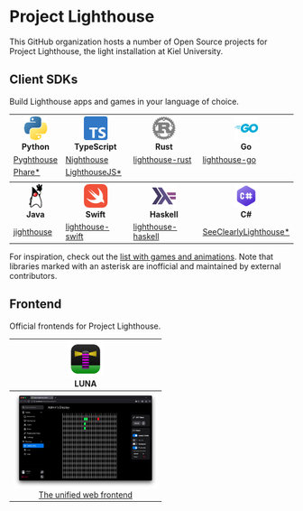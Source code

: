# Project Lighthouse

This GitHub organization hosts a number of Open Source projects for Project Lighthouse, the light installation at Kiel University.

## Client SDKs

Build Lighthouse apps and games in your language of choice.

<div align="center">
  <table>
    <tr>
      <th>
        <div align="center">
          <img src="images/python.png" height="42"><br>
          Python
        </div>
      </th>
      <th>
        <div align="center">
          <img src="images/typescript.png" height="42"><br>
          TypeScript
        </div>
      </th>
      <th>
        <div align="center">
          <img src="images/rust.png" height="42"><br>
          Rust
        </div>
      </th>
      <th>
        <div align="center">
          <img src="images/go.png" height="42"><br>
          Go
        </div>
      </th>
    </tr>
    <tr>
      <td>
        <a href="https://github.com/ProjectLighthouseCAU/pyghthouse">Pyghthouse</a>
      </td>
      <td>
        <a href="https://github.com/ProjectLighthouseCAU/nighthouse">Nighthouse</a>
      </td>
      <td>
        <a href="https://github.com/ProjectLighthouseCAU/lighthouse-rust">lighthouse-rust</a>
      </td>
      <td>
        <a href="https://github.com/ProjectLighthouseCAU/lighthouse-go">lighthouse-go</a>
      </td>
    </tr>
    <tr>
      <td>
        <a href="https://github.com/fwcd/phare">Phare*</a>
      </td>
      <td>
        <a href="https://github.com/H1ghbre4k3r/lighthouse.js">LighthouseJS*</a>
      </td>
      <td></td>
      <td></td>
    </tr>
    <tr>
      <td></td>
      <td></td>
      <td></td>
      <td></td>
    </tr>
    <tr>
      <th>
        <div align="center">
          <img src="images/duke.png" height="42"><br>
          Java
        </div>
      </th>
      <th>
        <div align="center">
          <img src="images/swift.png" height="42"><br>
          Swift
        </div>
      </th>
      <th>
        <div align="center">
          <img src="images/haskell.png" height="42"><br>
          Haskell
        </div>
      </th>
      <th>
        <div align="center">
          <img src="images/c-sharp.png" height="42"><br>
          C#
        </div>
      </th>
    </tr>
    <tr>
      <td>
        <a href="https://github.com/ProjectLighthouseCAU/jighthouse">jighthouse</a>
      </td>
      <td>
        <a href="https://github.com/ProjectLighthouseCAU/lighthouse-swift">lighthouse-swift</a>
      </td>
      <td>
        <a href="https://github.com/ProjectLighthouseCAU/lighthouse-haskell">lighthouse-haskell</a>
      </td>
      <td>
        <a href="https://github.com/jnccd/see-clearly-lighthouse">SeeClearlyLighthouse*</a>
      </td>
    </tr>
  </table>
</div>

For inspiration, check out the [list with games and animations](https://github.com/ProjectLighthouseCAU/games-and-animations). Note that libraries marked with an asterisk are inofficial and maintained by external contributors.

## Frontend

Official frontends for Project Lighthouse.

<div align="center">
  <table>
    <thead>
      <tr>
        <th>
          <div align="center">
            <img src="images/luna.svg" height="64"><br>
            LUNA
          </div>
        </th>
      </tr>
    </thead>
    <tbody>
      <tr>
        <td>
          <div align="center">
            <a href="https://github.com/ProjectLighthouseCAU/luna"><img src="images/luna-screenshot.png" width="256" alt="LUNA Screenshot"><br>The unified web frontend</a>
          </div>
        </td>
      </tr>
    </tbody>
  </table>
</div>
